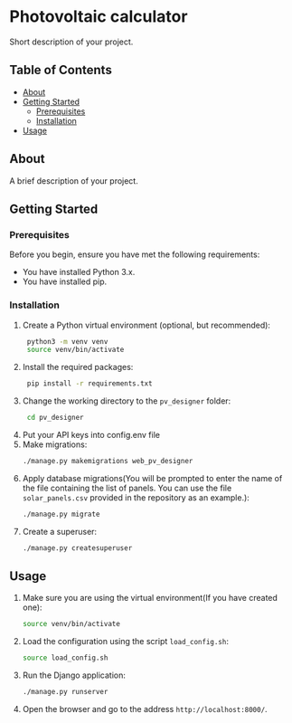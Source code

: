# Photovoltaic calculator

Short description of your project.

## Table of Contents

- [About](#about)
- [Getting Started](#getting-started)
  - [Prerequisites](#prerequisites)
  - [Installation](#installation)
- [Usage](#usage)

## About
A brief description of your project.

## Getting Started

### Prerequisites

Before you begin, ensure you have met the following requirements:

- You have installed Python 3.x.
- You have installed pip.

### Installation

1. Create a Python virtual environment (optional, but recommended): 
   ```bash
    python3 -m venv venv
    source venv/bin/activate
   ```
2. Install the required packages:
   ```bash
    pip install -r requirements.txt
    ```
3. Change the working directory to the `pv_designer` folder:
    ```bash
     cd pv_designer
     ```
4. Put your API keys into config.env file
5. Make migrations:
    ```bash
    ./manage.py makemigrations web_pv_designer
    ```
6. Apply database migrations(You will be prompted to enter the name of the file containing the list of panels. You can use the file `solar_panels.csv` provided in the repository as an example.):
    ```bash
    ./manage.py migrate
    ```
7. Create a superuser:
    ```bash
    ./manage.py createsuperuser
    ```

## Usage

1. Make sure you are using the virtual environment(If you have created one):
    ```bash
    source venv/bin/activate
    ```
2. Load the configuration using the script `load_config.sh`:
    ```bash
    source load_config.sh
    ```
3. Run the Django application:
    ```bash
    ./manage.py runserver
    ```
4. Open the browser and go to the address `http://localhost:8000/`.

